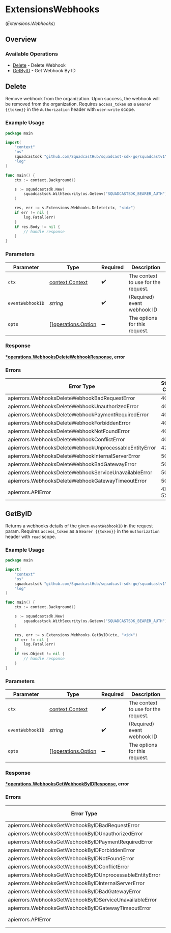 # ExtensionsWebhooks
(*Extensions.Webhooks*)

## Overview

### Available Operations

* [Delete](#delete) - Delete Webhook
* [GetByID](#getbyid) - Get Webhook By ID

## Delete

Remove webhook from the organization. Upon success, the webhook will be removed from the organization.
Requires `access_token` as a `Bearer {{token}}` in the `Authorization` header with `user-write` scope.

### Example Usage

<!-- UsageSnippet language="go" operationID="Webhooks_deleteWebhook" method="delete" path="/v3/extensions/event-webhooks/{eventWebhookID}" -->
```go
package main

import(
	"context"
	"os"
	squadcastsdk "github.com/SquadcastHub/squadcast-sdk-go/squadcastv1"
	"log"
)

func main() {
    ctx := context.Background()

    s := squadcastsdk.New(
        squadcastsdk.WithSecurity(os.Getenv("SQUADCASTSDK_BEARER_AUTH")),
    )

    res, err := s.Extensions.Webhooks.Delete(ctx, "<id>")
    if err != nil {
        log.Fatal(err)
    }
    if res.Body != nil {
        // handle response
    }
}
```

### Parameters

| Parameter                                                | Type                                                     | Required                                                 | Description                                              |
| -------------------------------------------------------- | -------------------------------------------------------- | -------------------------------------------------------- | -------------------------------------------------------- |
| `ctx`                                                    | [context.Context](https://pkg.go.dev/context#Context)    | :heavy_check_mark:                                       | The context to use for the request.                      |
| `eventWebhookID`                                         | *string*                                                 | :heavy_check_mark:                                       | (Required) event webhook ID                              |
| `opts`                                                   | [][operations.Option](../../models/operations/option.md) | :heavy_minus_sign:                                       | The options for this request.                            |

### Response

**[*operations.WebhooksDeleteWebhookResponse](../../models/operations/webhooksdeletewebhookresponse.md), error**

### Errors

| Error Type                                              | Status Code                                             | Content Type                                            |
| ------------------------------------------------------- | ------------------------------------------------------- | ------------------------------------------------------- |
| apierrors.WebhooksDeleteWebhookBadRequestError          | 400                                                     | application/json                                        |
| apierrors.WebhooksDeleteWebhookUnauthorizedError        | 401                                                     | application/json                                        |
| apierrors.WebhooksDeleteWebhookPaymentRequiredError     | 402                                                     | application/json                                        |
| apierrors.WebhooksDeleteWebhookForbiddenError           | 403                                                     | application/json                                        |
| apierrors.WebhooksDeleteWebhookNotFoundError            | 404                                                     | application/json                                        |
| apierrors.WebhooksDeleteWebhookConflictError            | 409                                                     | application/json                                        |
| apierrors.WebhooksDeleteWebhookUnprocessableEntityError | 422                                                     | application/json                                        |
| apierrors.WebhooksDeleteWebhookInternalServerError      | 500                                                     | application/json                                        |
| apierrors.WebhooksDeleteWebhookBadGatewayError          | 502                                                     | application/json                                        |
| apierrors.WebhooksDeleteWebhookServiceUnavailableError  | 503                                                     | application/json                                        |
| apierrors.WebhooksDeleteWebhookGatewayTimeoutError      | 504                                                     | application/json                                        |
| apierrors.APIError                                      | 4XX, 5XX                                                | \*/\*                                                   |

## GetByID

Returns a webhooks details of the given `eventWebhookID` in the request param.
Requires `access_token` as a `Bearer {{token}}` in the `Authorization` header with `read` scope.

### Example Usage

<!-- UsageSnippet language="go" operationID="Webhooks_getWebhookById" method="get" path="/v3/extensions/event-webhooks/{eventWebhookID}" -->
```go
package main

import(
	"context"
	"os"
	squadcastsdk "github.com/SquadcastHub/squadcast-sdk-go/squadcastv1"
	"log"
)

func main() {
    ctx := context.Background()

    s := squadcastsdk.New(
        squadcastsdk.WithSecurity(os.Getenv("SQUADCASTSDK_BEARER_AUTH")),
    )

    res, err := s.Extensions.Webhooks.GetByID(ctx, "<id>")
    if err != nil {
        log.Fatal(err)
    }
    if res.Object != nil {
        // handle response
    }
}
```

### Parameters

| Parameter                                                | Type                                                     | Required                                                 | Description                                              |
| -------------------------------------------------------- | -------------------------------------------------------- | -------------------------------------------------------- | -------------------------------------------------------- |
| `ctx`                                                    | [context.Context](https://pkg.go.dev/context#Context)    | :heavy_check_mark:                                       | The context to use for the request.                      |
| `eventWebhookID`                                         | *string*                                                 | :heavy_check_mark:                                       | (Required) event webhook ID                              |
| `opts`                                                   | [][operations.Option](../../models/operations/option.md) | :heavy_minus_sign:                                       | The options for this request.                            |

### Response

**[*operations.WebhooksGetWebhookByIDResponse](../../models/operations/webhooksgetwebhookbyidresponse.md), error**

### Errors

| Error Type                                               | Status Code                                              | Content Type                                             |
| -------------------------------------------------------- | -------------------------------------------------------- | -------------------------------------------------------- |
| apierrors.WebhooksGetWebhookByIDBadRequestError          | 400                                                      | application/json                                         |
| apierrors.WebhooksGetWebhookByIDUnauthorizedError        | 401                                                      | application/json                                         |
| apierrors.WebhooksGetWebhookByIDPaymentRequiredError     | 402                                                      | application/json                                         |
| apierrors.WebhooksGetWebhookByIDForbiddenError           | 403                                                      | application/json                                         |
| apierrors.WebhooksGetWebhookByIDNotFoundError            | 404                                                      | application/json                                         |
| apierrors.WebhooksGetWebhookByIDConflictError            | 409                                                      | application/json                                         |
| apierrors.WebhooksGetWebhookByIDUnprocessableEntityError | 422                                                      | application/json                                         |
| apierrors.WebhooksGetWebhookByIDInternalServerError      | 500                                                      | application/json                                         |
| apierrors.WebhooksGetWebhookByIDBadGatewayError          | 502                                                      | application/json                                         |
| apierrors.WebhooksGetWebhookByIDServiceUnavailableError  | 503                                                      | application/json                                         |
| apierrors.WebhooksGetWebhookByIDGatewayTimeoutError      | 504                                                      | application/json                                         |
| apierrors.APIError                                       | 4XX, 5XX                                                 | \*/\*                                                    |
